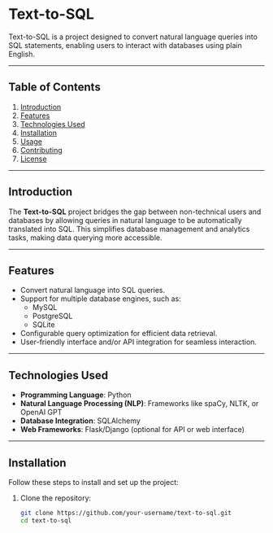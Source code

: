 # Text-to-SQL

Text-to-SQL is a project designed to convert natural language queries into SQL statements, enabling users to interact with databases using plain English.

---

## Table of Contents
1. [Introduction](#introduction)
2. [Features](#features)
3. [Technologies Used](#technologies-used)
4. [Installation](#installation)
5. [Usage](#usage)
6. [Contributing](#contributing)
7. [License](#license)

---

## Introduction

The **Text-to-SQL** project bridges the gap between non-technical users and databases by allowing queries in natural language to be automatically translated into SQL. This simplifies database management and analytics tasks, making data querying more accessible.

---

## Features

- Convert natural language into SQL queries.
- Support for multiple database engines, such as:
  - MySQL
  - PostgreSQL
  - SQLite
- Configurable query optimization for efficient data retrieval.
- User-friendly interface and/or API integration for seamless interaction.

---

## Technologies Used

- **Programming Language**: Python
- **Natural Language Processing (NLP)**: Frameworks like spaCy, NLTK, or OpenAI GPT
- **Database Integration**: SQLAlchemy
- **Web Frameworks**: Flask/Django (optional for API or web interface)

---

## Installation

Follow these steps to install and set up the project:

1. Clone the repository:
   ```bash
   git clone https://github.com/your-username/text-to-sql.git
   cd text-to-sql
